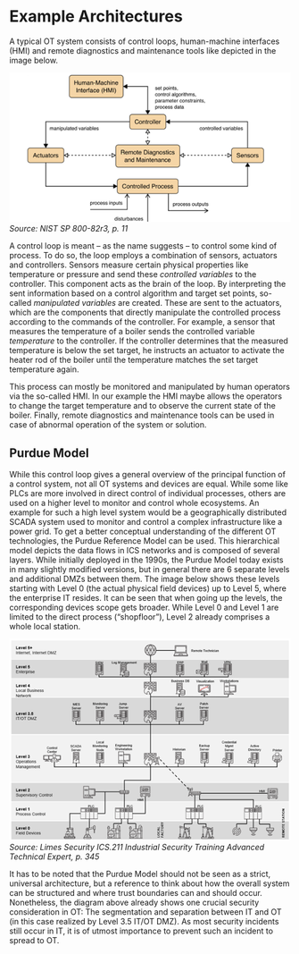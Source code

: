 # Example Architectures

A typical OT system consists of control loops, human-machine interfaces (HMI)
and remote diagnostics and maintenance tools like depicted in the image below.

![Components of an OT System](/assets/images/nist_architecture.png)<br>
*Source: NIST SP 800-82r3, p. 11*

A control loop is meant – as the name suggests – to control some kind of
process. To do so, the loop employs a combination of sensors, actuators and
controllers. Sensors measure certain physical properties like temperature or
pressure and send these *controlled variables* to the controller. This component
acts as the brain of the loop. By interpreting the sent information based on a
control algorithm and target set points, so-called *manipulated variables* are
created. These are sent to the actuators, which are the components that directly
manipulate the controlled process according to the commands of the controller.
For example, a sensor that measures the temperature of a boiler sends the
controlled variable *temperature* to the controller. If the controller
determines that the measured temperature is below the set target, he instructs
an actuator to activate the heater rod of the boiler until the temperature
matches the set target temperature again.

This process can mostly be monitored and manipulated by human operators via the
so-called HMI. In our example the HMI maybe allows the operators to change the
target temperature and to observe the current state of the boiler. Finally,
remote diagnostics and maintenance tools can be used in case of abnormal
operation of the system or solution.

## Purdue Model

While this control loop gives a general overview of the principal function of a
control system, not all OT systems and devices are equal. While some like PLCs
are more involved in direct control of individual processes, others are used on
a higher level to monitor and control whole ecosystems. An example for such a
high level system would be a geographically distributed SCADA system used to
monitor and control a complex infrastructure like a power grid. To get a better
conceptual understanding of the different OT technologies, the Purdue Reference
Model can be used. This hierarchical model depicts the data flows in ICS
networks and is composed of several layers. While initially deployed in the
1990s, the Purdue Model today exists in many slightly modified versions, but in
general there are 6 separate levels and additional DMZs between them. The image
below shows these levels starting with Level 0 (the actual physical field
devices) up to Level 5, where the enterprise IT resides. It can be seen that
when going up the levels, the corresponding devices scope gets broader. While
Level 0 and Level 1 are limited to the direct process (“shopfloor”), Level 2
already comprises a whole local station.

![Purdue Model Architecture Example](/assets/images/limes_purdue_model_example.png)<br>
*Source: Limes Security ICS.211 Industrial Security Training Advanced Technical Expert, p. 345*

It has to be noted that the Purdue Model should not be seen as a strict,
universal architecture, but a reference to think about how the overall system
can be structured and where trust boundaries can and should occur. Nonetheless,
the diagram above already shows one crucial security consideration in OT: The
segmentation and separation between IT and OT (in this case realized by Level
3.5 IT/OT DMZ). As most security incidents still occur in IT, it is of utmost
importance to prevent such an incident to spread to OT.
